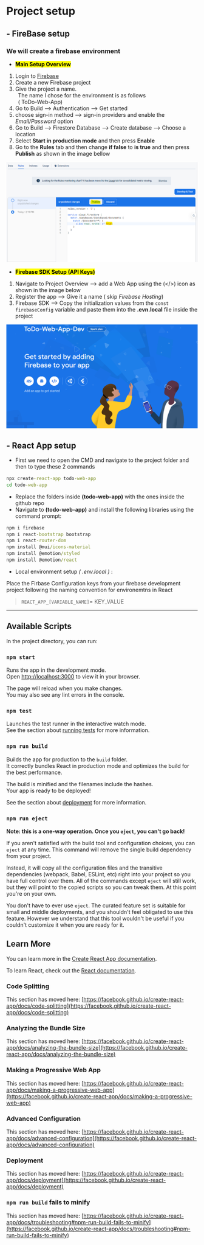 # Project setup

## - FireBase setup

### We will create a firebase environment

- <mark> **Main Setup Overview** </mark>

1) Login to <a href="https://firebase.google.com/" target="_blank">Firebase</a>
2) Create a new Firebase project
3) Give the project a name.<br>
&ensp;The name I chose for the environment is as follows <br>
&ensp;( ToDo-Web-App)
4) Go to Build --> Authentication --> Get started
5) choose sign-in method --> sign-in providers and enable the *Email/Password* option
6) Go to Build --> Firestore Database --> Create database --> Choose a location
7) Select **Start in production mode** and then press **Enable**
8) Go to the **Rules** tab and then change **if false** to **is true** and then press **Publish** as shown in the image bellow

![Alt text](image-1.png)

- <mark> **Firebase SDK Setup (API Keys)** </mark>

1) Navigate to Project Overview --> add a Web App using the (</>) icon as shown in the image below<br>
2) Register the app --> Give it a name ( skip *Firebase Hosting*)
3) Firebase SDK --> Copy the initialization values from the `const firebaseConfig` variable and paste them into the **.evn.local** file inside the project

![Firebase development project overview](image.png)

## - React App setup

- First we need to open the CMD and navigate to the project folder and then to type these 2 commands

```cmd
npx create-react-app todo-web-app
cd todo-web-app
```

- Replace the folders inside **(todo-web-app)** with the ones inside the github repo
- Navigate to **(todo-web-app)** and install the following libraries using the command prompt:

```cmd
npm i firebase
npm i react-bootstrap bootstrap 
npm i react-router-dom
npm install @mui/icons-material
npm install @emotion/styled
npm install @emotion/react
```

- Local environment setup *( .env.local )* :<br>

Place the Firbase Configuration keys from your firebase development project following the naming convention for environemtns in React
>`REACT_APP_[VARIABLE_NAME]`= KEY_VALUE

----------------------------------------------
## Available Scripts

In the project directory, you can run:

### `npm start`

Runs the app in the development mode.\
Open [http://localhost:3000](http://localhost:3000) to view it in your browser.

The page will reload when you make changes.\
You may also see any lint errors in the console.

### `npm test`

Launches the test runner in the interactive watch mode.\
See the section about [running tests](https://facebook.github.io/create-react-app/docs/running-tests) for more information.

### `npm run build`

Builds the app for production to the `build` folder.\
It correctly bundles React in production mode and optimizes the build for the best performance.

The build is minified and the filenames include the hashes.\
Your app is ready to be deployed!

See the section about [deployment](https://facebook.github.io/create-react-app/docs/deployment) for more information.

### `npm run eject`

**Note: this is a one-way operation. Once you `eject`, you can't go back!**

If you aren't satisfied with the build tool and configuration choices, you can `eject` at any time. This command will remove the single build dependency from your project.

Instead, it will copy all the configuration files and the transitive dependencies (webpack, Babel, ESLint, etc) right into your project so you have full control over them. All of the commands except `eject` will still work, but they will point to the copied scripts so you can tweak them. At this point you're on your own.

You don't have to ever use `eject`. The curated feature set is suitable for small and middle deployments, and you shouldn't feel obligated to use this feature. However we understand that this tool wouldn't be useful if you couldn't customize it when you are ready for it.

## Learn More

You can learn more in the [Create React App documentation](https://facebook.github.io/create-react-app/docs/getting-started).

To learn React, check out the [React documentation](https://reactjs.org/).

### Code Splitting

This section has moved here: [https://facebook.github.io/create-react-app/docs/code-splitting](https://facebook.github.io/create-react-app/docs/code-splitting)

### Analyzing the Bundle Size

This section has moved here: [https://facebook.github.io/create-react-app/docs/analyzing-the-bundle-size](https://facebook.github.io/create-react-app/docs/analyzing-the-bundle-size)

### Making a Progressive Web App

This section has moved here: [https://facebook.github.io/create-react-app/docs/making-a-progressive-web-app](https://facebook.github.io/create-react-app/docs/making-a-progressive-web-app)

### Advanced Configuration

This section has moved here: [https://facebook.github.io/create-react-app/docs/advanced-configuration](https://facebook.github.io/create-react-app/docs/advanced-configuration)

### Deployment

This section has moved here: [https://facebook.github.io/create-react-app/docs/deployment](https://facebook.github.io/create-react-app/docs/deployment)

### `npm run build` fails to minify

This section has moved here: [https://facebook.github.io/create-react-app/docs/troubleshooting#npm-run-build-fails-to-minify](https://facebook.github.io/create-react-app/docs/troubleshooting#npm-run-build-fails-to-minify)

